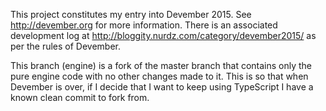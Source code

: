 This project constitutes my entry into Devember 2015. See <http://devember.org>
for more information. There is an associated development log at
<http://bloggity.nurdz.com/category/devember2015/> as per the rules of Devember.

This branch (engine) is a fork of the master branch that contains only the pure
engine code with no other changes made to it. This is so that when Devember is
over, if I decide that I want to keep using TypeScript I have a known clean
commit to fork from.
